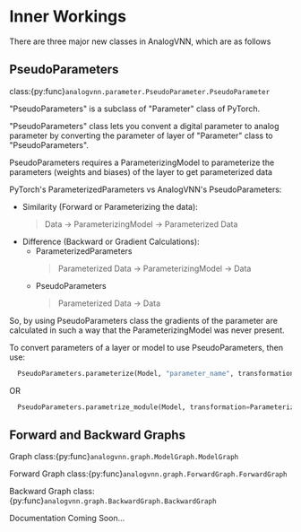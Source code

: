 # Inner Workings

There are three major new classes in AnalogVNN, which are as follows

## PseudoParameters

class:{py:func}`analogvnn.parameter.PseudoParameter.PseudoParameter`

"PseudoParameters" is a subclass of "Parameter" class of PyTorch.

"PseudoParameters" class lets you convent a digital parameter to analog parameter by converting
the parameter of layer of "Parameter" class to "PseudoParameters".

PseudoParameters requires a ParameterizingModel to parameterize the parameters (weights and biases) of the
layer to get parameterized data

PyTorch's ParameterizedParameters vs AnalogVNN's PseudoParameters:
- Similarity (Forward or Parameterizing the data):
    > Data -> ParameterizingModel -> Parameterized Data
- Difference (Backward or Gradient Calculations):
  - ParameterizedParameters
    > Parameterized Data -> ParameterizingModel -> Data
  - PseudoParameters 
    > Parameterized Data -> Data

So, by using PseudoParameters class the gradients of the parameter are calculated in such a way that
the ParameterizingModel was never present.

To convert parameters of a layer or model to use PseudoParameters, then use:

  ```python
    PseudoParameters.parameterize(Model, "parameter_name", transformation=ParameterizingModel)
  ```

OR

  ```python
    PseudoParameters.parametrize_module(Model, transformation=ParameterizingModel)
  ```

## Forward and Backward Graphs

Graph class:{py:func}`analogvnn.graph.ModelGraph.ModelGraph`

Forward Graph class:{py:func}`analogvnn.graph.ForwardGraph.ForwardGraph`

Backward Graph class:{py:func}`analogvnn.graph.BackwardGraph.BackwardGraph`

Documentation Coming Soon...
